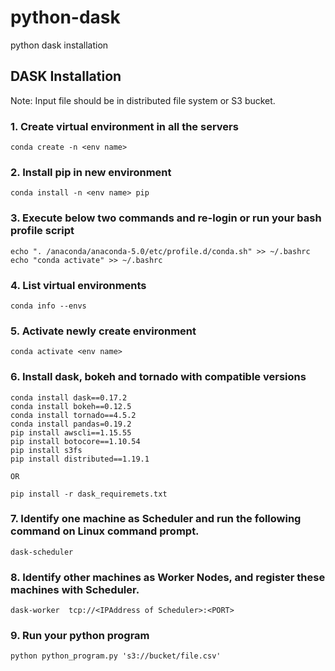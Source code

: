 # python-dask
python dask installation

## DASK Installation 
Note: Input file should be in distributed file system or S3 bucket.
### 1.	Create virtual environment in all the servers
`conda create -n <env name>`
### 2.	Install pip in new environment 
`conda install -n <env name> pip`
### 3.	Execute below two commands and re-login or run your bash profile script
`echo ". /anaconda/anaconda-5.0/etc/profile.d/conda.sh" >> ~/.bashrc`
`echo "conda activate" >> ~/.bashrc`
### 4.	List virtual environments 
`conda info --envs`
### 5.	Activate newly create environment 
`conda activate <env name>`
### 6.	Install dask, bokeh and tornado with compatible versions
```
conda install dask==0.17.2
conda install bokeh==0.12.5
conda install tornado==4.5.2
conda install pandas=0.19.2
pip install awscli==1.15.55
pip install botocore==1.10.54
pip install s3fs
pip install distributed==1.19.1

OR

pip install -r dask_requiremets.txt
```
### 7.	Identify one machine as Scheduler and run the following command on Linux command prompt.
`dask-scheduler`
### 8.	Identify other machines as Worker Nodes, and register these machines with Scheduler.
`dask-worker  tcp://<IPAddress of Scheduler>:<PORT>`
### 9. Run your python program
`python python_program.py 's3://bucket/file.csv'` 

